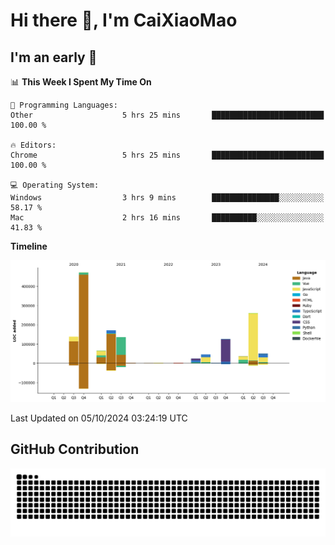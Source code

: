 # Hi there 👋, I'm CaiXiaoMao

## I'm an early 🐤
<!--START_SECTION:waka-->
📊 **This Week I Spent My Time On** 

```text
💬 Programming Languages: 
Other                    5 hrs 25 mins       █████████████████████████   100.00 % 

🔥 Editors: 
Chrome                   5 hrs 25 mins       █████████████████████████   100.00 % 

💻 Operating System: 
Windows                  3 hrs 9 mins        ███████████████░░░░░░░░░░   58.17 % 
Mac                      2 hrs 16 mins       ██████████░░░░░░░░░░░░░░░   41.83 % 
```

**Timeline**

![Lines of Code chart](https://raw.githubusercontent.com/caixiaomao/caixiaomao/main/assets/bar_graph.png)


 Last Updated on 05/10/2024 03:24:19 UTC
<!--END_SECTION:waka-->

## GitHub Contribution
<picture>
  <source media="(prefers-color-scheme: dark)" srcset="/dist/snake/github-contribution-grid-snake-dark.svg" />
  <source media="(prefers-color-scheme: light)" srcset="/dist/snake/github-contribution-grid-snake.svg" />
  <img alt="github contribution grid snake animation" src="/dist/snake/github-contribution-grid-snake.svg" />
</picture>
